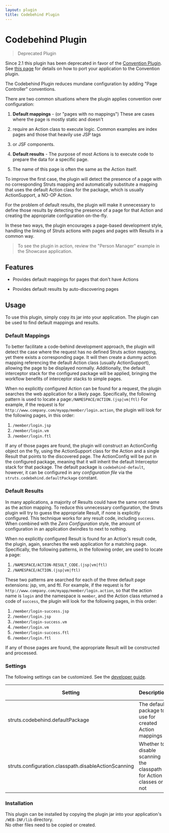 ```yaml
---
layout: plugin
title: Codebehind Plugin
---
```


# Codebehind Plugin

> Deprecated Plugin

Since 2.1 this plugin has been deprecated in favor of the [Convention Plugin](../convention). See [this page](../convention/converting) 
for details on how to port your application to the Convention plugin.

The Codebehind Plugin reduces mundane configuration by adding "Page Controller" conventions.


There are two common situations where the plugin applies convention over configuration:

1. **Default mappings** - (or "pages with no mappings") These are cases where the page is mostly static and doesn't 
2. require an Action class to execute logic.  Common examples are index pages and those that heavily use JSP tags 
3. or JSF components.

4. **Default results** - The purpose of most Actions is to execute code to prepare the data for a specific page.
5. The name of this page is often the same as the Action itself.

To improve the first case, the plugin will detect the presence of a page with no corresponding Struts mapping 
and automatically substitute a mapping that uses the default Action class for the package, which is usually 
ActionSupport, a NO-OP Action.  

For the problem of default results, the plugin will make it unnecessary to define those results by detecting 
the presence of a page for that Action and creating the appropriate configuration on-the-fly. 

In these two ways, the plugin encourages a page-based development style, handling the linking of Struts actions 
with pages and pages with Results in a common way.

> To see the plugin in action, review the "Person Manager" example in the Showcase application.

## Features

+ Provides default mappings for pages that don't have Actions

+ Provides default results by auto-discovering pages

## Usage

To use this plugin, simply copy its jar into your application.  The plugin can be used to find default mappings 
and results.

### Default Mappings

To better facilitate a code-behind development approach, the plugin will detect the case where the request has 
no defined Struts action mapping, yet there exists a corresponding page.  It will then create a dummy action mapping referencing the default Action class (usually ActionSupport), allowing the page to be displayed normally.  Additionally, the default interceptor stack for the configured package will be applied, bringing the workflow benefits of interceptor stacks to simple pages.

When no explicitly configured Action can be found for a request, the plugin searches the web application for 
a likely page. Specifically, the following pattern is used to locate a page:`/NAMESPACE/ACTION.(jsp|vm|ftl)`
For example, if the request is for `http://www.company.com/myapp/member/login.action`, the plugin will look for 
the following pages, in this order: 

1. `/member/login.jsp`
2. `/member/login.vm`
3. `/member/login.ftl`

If any of those pages are found, the plugin will construct an ActionConfig object on the fly, using the ActionSupport 
class for the Action and a single Result that points to the discovered page.  The ActionConfig will be put in the configured
package, meaning that it will inherit the default Interceptor stack for that package.  The default package 
is `codebehind-default`, however, it can be configured in any _configuration file_  via the `struts.codebehind.defaultPackage`
constant.

### Default Results

In many applications, a majority of Results could have the same root name as the action mapping.  To reduce this 
unnecessary configuration, the Struts plugin will try to guess the appropriate Result, if none is explicitly configured.
This technique works for any result code, including `success`. When combined with the _Zero Configuration_  style,
the amount of configuration in an application dwindles to next to nothing.

When no explicitly configured Result is found for an Action's result code, the plugin, again, searches the web 
application for a matching page. Specifically, the following patterns, in the following order, are used to locate 
a page:

1. `/NAMESPACE/ACTION-RESULT_CODE.(jsp|vm|ftl)`
2. `/NAMESPACE/ACTION.(jsp|vm|ftl)`

These two patterns are searched for each of the three default page extensions: jsp, vm, and ftl.  For example, 
if the request is for `http://www.company.com/myapp/member/login.action`, so that the action name is `login` 
and the namespace is `member`, and the Action class returned a code of `success`, the plugin will look for 
the following pages, in this order: 

1. `/member/login-success.jsp`
2. `/member/login.jsp`
3. `/member/login-success.vm`
4. `/member/login.vm`
5. `/member/login-success.ftl`
6. `/member/login.ftl`

If any of those pages are found, the appropriate Result will be constructed and processed.

### Settings

The following settings can be customized.  See the [developer guide](/core-developers/configuration-files).

|Setting|Description|Default|Possible Values|
|-------|-----------|-------|---------------|
|struts.codebehind.defaultPackage|The default package to use for created Action mappings|codebehind-default|Any existing package name|
|struts.configuration.classpath.disableActionScanning|Whether to disable scanning the classpath for Action classes or not|false|true or false|

### Installation

This plugin can be installed by copying the plugin jar into your application's `/WEB-INF/lib` directory.  
No other files need to be copied or created.
